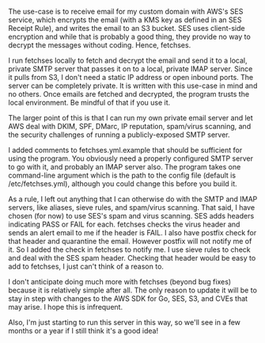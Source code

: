 The use-case is to receive email for my custom domain with AWS's SES service, which encrypts the email (with a KMS key as defined in an SES Receipt Rule), and writes the email to an S3 bucket.  SES uses client-side encryption and while that is probably a good thing, they provide no way to decrypt the messages without coding.  Hence, fetchses.

I run fetchses locally to fetch and decrypt the email and send it to a local, private SMTP server that passes it on to a local, private IMAP server.  Since it pulls from S3, I don't need a static IP address or open inbound ports.  The server can be completely private.  It is written with this use-case in mind and no others.  Once emails are fetched and decrypted, the program trusts the local environment.  Be mindful of that if you use it.

The larger point of this is that I can run my own private email server and let AWS deal with DKIM, SPF, DMarc, IP reputation, spam/virus scanning, and the security challenges of running a publicly-exposed SMTP server. 

I added comments to fetchses.yml.example that should be sufficient for using the program.  You obviously need a properly configured SMTP server to go with it, and probably an IMAP server also.  The program takes one command-line argument which is the path to the config file (default is /etc/fetchses.yml), although you could change this before you build it.

As a rule, I left out anything that I can otherwise do with the SMTP and IMAP servers, like aliases, sieve rules, and spam/virus scanning.  That said, I have chosen (for now) to use SES's spam and virus scanning.  SES adds headers indicating PASS or FAIL for each.  fetchses checks the virus header and sends an alert email to me if the header is FAIL.  I also have postfix check for that header and quarantine the email.  However postfix will not notify me of it.  So I added the check in fetchses to notify me.  I use sieve rules to check and deal with the SES spam header.  Checking that header would be easy to add to fetchses, I just can't think of a reason to.

I don't anticipate doing much more with fetchses (beyond bug fixes) because it is relatively simple after all.  The only reason to update it will be to stay in step with changes to the AWS SDK for Go, SES, S3, and CVEs that may arise.   I hope this is infrequent.

Also, I'm just starting to run this server in this way, so we'll see in a few months or a year if I still think it's a good idea!
